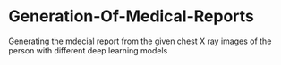 # Generation-Of-Medical-Reports
Generating the mdecial report from the given chest X ray images of the person with different deep learning models
